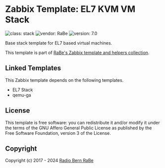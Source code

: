 # Zabbix Template: EL7 KVM VM Stack

![class: stack](https://img.shields.io/badge/class-stack-00c9bf) ![vendor: RaBe](https://img.shields.io/badge/vendor-RaBe-00c9bf) ![version: 7.0](https://img.shields.io/badge/version-7.0-00c9bf)

Base stack template for EL7 based virtual machines.

This template is part of [RaBe's Zabbix template and helpers
collection](https://github.com/radiorabe/rabe-zabbix).

## Linked Templates

This Zabbix template depends on the following templates.

* EL7 Stack
* qemu-ga

## License

This template is free software: you can redistribute it and/or modify it under
the terms of the GNU Affero General Public License as published by the Free
Software Foundation, version 3 of the License.

## Copyright

Copyright (c) 2017 - 2024 [Radio Bern RaBe](http://www.rabe.ch)
